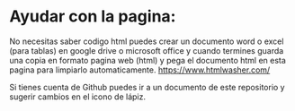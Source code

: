 # Ayudar con la pagina:
No necesitas saber codigo html puedes crear un documento word o excel (para tablas) en google drive o microsoft office y cuando termines guarda una copia en formato pagina web (html) y pega el documento html en esta pagina para limpiarlo automaticamente. https://www.htmlwasher.com/

Si tienes cuenta de Github puedes ir a un documento de este repositorio y sugerir cambios en el icono de lápiz.